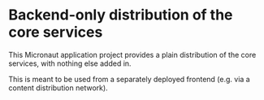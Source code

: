 # Backend-only distribution of the core services

This Micronaut application project provides a plain distribution of the core services, with nothing else added in.

This is meant to be used from a separately deployed frontend (e.g. via a content distribution network).
